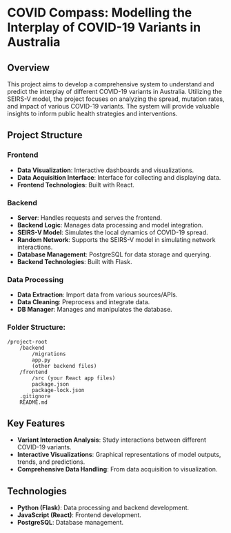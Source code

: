 # COVID Compass: Modelling the Interplay of COVID-19 Variants in Australia

## Overview

This project aims to develop a comprehensive system to understand and predict the interplay of different COVID-19 variants in Australia. Utilizing the SEIRS-V model, the project focuses on analyzing the spread, mutation rates, and impact of various COVID-19 variants. The system will provide valuable insights to inform public health strategies and interventions.

## Project Structure

### Frontend

- **Data Visualization**: Interactive dashboards and visualizations.
- **Data Acquisition Interface**: Interface for collecting and displaying data.
- **Frontend Technologies**: Built with React.

### Backend

- **Server**: Handles requests and serves the frontend.
- **Backend Logic**: Manages data processing and model integration.
- **SEIRS-V Model**: Simulates the local dynamics of COVID-19 spread.
- **Random Network**: Supports the SEIRS-V model in simulating network interactions.
- **Database Management**: PostgreSQL for data storage and querying.
- **Backend Technologies**: Built with Flask.

### Data Processing

- **Data Extraction**: Import data from various sources/APIs.
- **Data Cleaning**: Preprocess and integrate data.
- **DB Manager**: Manages and manipulates the database.

### Folder Structure:

```
/project-root
    /backend
        /migrations
        app.py
        (other backend files)
    /frontend
        /src (your React app files)
        package.json
        package-lock.json
    .gitignore
    README.md
```

## Key Features

- **Variant Interaction Analysis**: Study interactions between different COVID-19 variants.
- **Interactive Visualizations**: Graphical representations of model outputs, trends, and predictions.
- **Comprehensive Data Handling**: From data acquisition to visualization.

## Technologies

- **Python (Flask)**: Data processing and backend development.
- **JavaScript (React)**: Frontend development.
- **PostgreSQL**: Database management.
